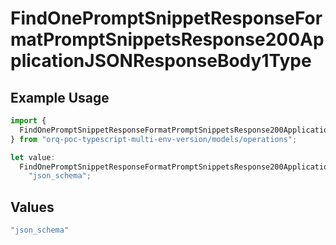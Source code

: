 # FindOnePromptSnippetResponseFormatPromptSnippetsResponse200ApplicationJSONResponseBody1Type

## Example Usage

```typescript
import {
  FindOnePromptSnippetResponseFormatPromptSnippetsResponse200ApplicationJSONResponseBody1Type,
} from "orq-poc-typescript-multi-env-version/models/operations";

let value:
  FindOnePromptSnippetResponseFormatPromptSnippetsResponse200ApplicationJSONResponseBody1Type =
    "json_schema";
```

## Values

```typescript
"json_schema"
```